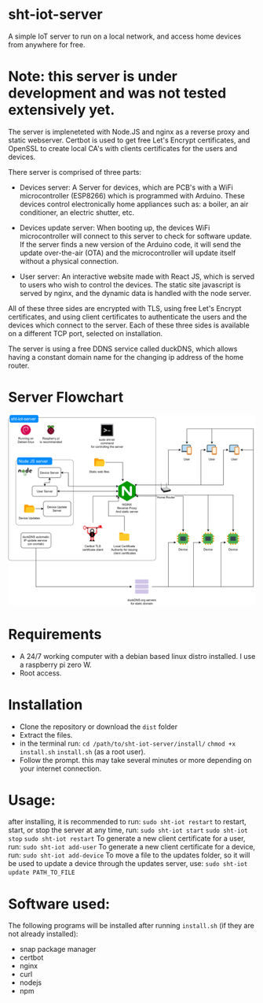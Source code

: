 # sht-iot-server
A simple IoT server to run on a local network, and access home devices from anywhere for free.

# Note: this server is under development and was not tested extensively yet.

The server is impleneteted with Node.JS and nginx as a reverse proxy and static webserver.
Certbot is used to get free Let's Encrypt certificates, and OpenSSL to create local CA's with clients certificates for the users and devices.

There server is comprised of three parts:
* Devices server: A Server for devices, which are PCB's with a WiFi microcontroller (ESP8266) which is programmed with Arduino.
These devices control electronically home appliances such as: a boiler, an air conditioner, an electric shutter, etc.

* Devices update server: When booting up, the devices WiFi microcontroller will connect to this server to check for software update.
If the server finds a new version of the Arduino code, it will send the update over-the-air (OTA) and the microcontroller will update itself without a physical connection.

* User server: An interactive website made with React JS, which is served to users who wish to control the devices.
The static site javascript is served by nginx, and the dynamic data is handled with the node server.

All of these three sides are encrypted with TLS, using free Let's Encrypt certificates, and using client certificates to authenticate the users and the devices which connect to the server.
Each of these three sides is available on a different TCP port, selected on installation.

The server is using a free DDNS service called duckDNS, which allows having a constant domain name for the changing ip address of the home router.



# Server Flowchart
![This diagram shows the flow of the server](https://github.com/itay7564/sht-iot-server/blob/main/connection%20diagram.jpg?raw=true)



# Requirements
* A 24/7 working computer with a debian based linux distro installed. I use a raspberry pi zero W.
* Root access.

# Installation
* Clone the repository or download the `dist` folder
* Extract the files.
* in the terminal run:
`cd /path/to/sht-iot-server/install/`
`chmod +x install.sh`
`install.sh` (as a root user).
* Follow the prompt. this may take several minutes or more depending on your internet connection.

# Usage:
after installing, it is recommended to run:
`sudo sht-iot restart`
to restart, start, or stop the server at any time, run:
`sudo sht-iot start`
`sudo sht-iot stop`
`sudo sht-iot restart`
To generate a new client certificate for a user, run:
`sudo sht-iot add-user`
To generate a new client certificate for a device, run:
`sudo sht-iot add-device`
To move a file to the updates folder, so it will be used to update a device through the updates server, use:
`sudo sht-iot update PATH_TO_FILE`

# Software used:
The following programs will be installed after running `install.sh` (if they are not already installed):
- snap package manager
- certbot
- nginx
- curl
- nodejs
- npm
